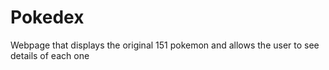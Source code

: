 # Pokedex
Webpage that displays the original 151 pokemon and allows the user to see details of each one
